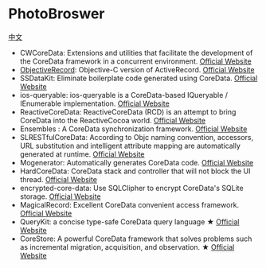 # PhotoBroswer
[中文](https://github.com/dzp181/CoreData/blob/master/README.md)

* CWCoreData: Extensions and utilities that facilitate the development of the CoreData framework in a concurrent environment. [Official Website](https://github.com/jayway/CWCoreData)
* [ObjectiveRecord](http://hao.jobbole.com/objectiverecord/): Objective-C version of ActiveRecord. [Official Website](https://github.com/supermarin/ObjectiveRecord)
* SSDataKit: Eliminate boilerplate code generated using CoreData. [Official Website](https://github.com/soffes/SSDataKit)
* ios-queryable: ios-queryable is a CoreData-based IQueryable / IEnumerable implementation. [Official Website](https://github.com/martydill/ios-queryable)
* ReactiveCoreData: ReactiveCoreData (RCD) is an attempt to bring CoreData into the ReactiveCocoa world. [Official Website](https://github.com/apparentsoft/ReactiveCoreData)
* Ensembles : A CoreData synchronization framework. [Official Website](https://github.com/drewmccormack/ensembles)
* SLRESTfulCoreData: According to Objc naming convention, accessors, URL substitution and intelligent attribute mapping are automatically generated at runtime. [Official Website](https://github.com/OliverLetterer/SLRESTfulCoreData)
* Mogenerator: Automatically generates CoreData code. [Official Website](https://github.com/rentzsch/mogenerator)
* HardCoreData: CoreData stack and controller that will not block the UI thread. [Official Website](https://github.com/Krivoblotsky/HardCoreData)
* encrypted-core-data: Use SQLClipher to encrypt CoreData's SQLite storage. [Official Website](https://github.com/project-imas/encrypted-core-data)
* MagicalRecord: Excellent CoreData convenient access framework. [Official Website](https://github.com/magicalpanda/MagicalRecord)
* QueryKit: a concise type-safe CoreData query language ★ [Official Website](https://github.com/QueryKit/QueryKit)
* CoreStore: A powerful CoreData framework that solves problems such as incremental migration, acquisition, and observation. ★ [Official Website](https://github.com/JohnEstropia/CoreStore)
